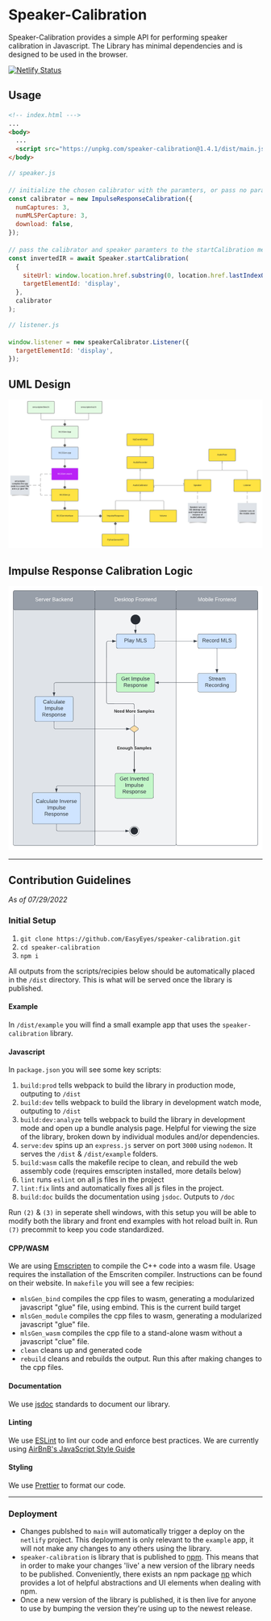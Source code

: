 # Speaker-Calibration

Speaker-Calibration provides a simple API for performing speaker calibration in Javascript. The
Library has minimal dependencies and is designed to be used in the browser.

[![Netlify Status](https://api.netlify.com/api/v1/badges/4662ab8c-dd4f-43ce-8e2d-add7a406300a/deploy-status)](https://app.netlify.com/sites/focused-hodgkin-0a6531/deploys)

## Usage

```html
<!-- index.html --->
...
<body>
  ...
  <script src="https://unpkg.com/speaker-calibration@1.4.1/dist/main.js"></script>
</body>
```

```javascript
// speaker.js

// initialize the chosen calibrator with the paramters, or pass no paramters to use default settings
const calibrator = new ImpulseResponseCalibration({
  numCaptures: 3,
  numMLSPerCapture: 3,
  download: false,
});

// pass the calibrator and speaker paramters to the startCalibration method (async)
const invertedIR = await Speaker.startCalibration(
  {
    siteUrl: window.location.href.substring(0, location.href.lastIndexOf('/')),
    targetElementId: 'display',
  },
  calibrator
);
```

```javascript
// listener.js

window.listener = new speakerCalibrator.Listener({
  targetElementId: 'display',
});
```

## UML Design

![UML Diagram of the Speaker Calibration Library](doc/Speaker-Calibration-UML-Diagram.png)

## Impulse Response Calibration Logic

![Logic Diagram of the Speaker Calibration Library](doc/sc-activity-diagram.png)

---

## Contribution Guidelines

_As of 07/29/2022_

### Initial Setup

1. `git clone https://github.com/EasyEyes/speaker-calibration.git`
2. `cd speaker-calibration`
3. `npm i`

All outputs from the scripts/recipies below should be automatically placed in the `/dist` directory.
This is what will be served once the library is published.

#### Example

In `/dist/example` you will find a small example app that uses the `speaker-calibration` library.

#### Javascript

In `package.json` you will see some key scripts:

1.  `build:prod` tells webpack to build the library in production mode, outputing to `/dist`
2.  `build:dev` tells webpack to build the library in development watch mode, outputing to `/dist`
3.  `build:dev:analyze` tells webpack to build the library in development mode and open up a bundle
    analysis page. Helpful for viewing the size of the library, broken down by individual modules
    and/or dependencies.
4.  `serve:dev` spins up an `express.js` server on port `3000` using `nodemon`. It serves the
    `/dist` & `/dist/example` folders.
5.  `build:wasm` calls the makefile recipe to clean, and rebuild the web assembly code (requires
    emscripten installed, more details below)
6.  `lint` runs `eslint` on all js files in the project
7.  `lint:fix` lints and automatically fixes all js files in the project.
8.  `build:doc` builds the documentation using `jsdoc`. Outputs to `/doc`

Run `(2)` & `(3)` in seperate shell windows, with this setup you will be able to modify both the
library and front end examples with hot reload built in. Run `(7)` precommit to keep you code
standardized.

#### CPP/WASM

We are using [Emscripten](https://emscripten.org/) to compile the C++ code into a wasm file. Usage
requires the installation of the Emscriten compiler. Instructions can be found on their website. In
`makefile` you will see a few recipies:

- `mlsGen_bind` compiles the cpp files to wasm, generating a modularized javascript "glue" file,
  using embind. This is the current build target
- `mlsGen_module` compiles the cpp files to wasm, generating a modularized javascript "glue" file.
- `mlsGen_wasm` compiles the cpp file to a stand-alone wasm without a javascript "clue" file.
- `clean` cleans up and generated code
- `rebuild` cleans and rebuilds the output. Run this after making changes to the cpp files.

#### Documentation

We use [jsdoc](https://jsdoc.app/) standards to document our library.

#### Linting

We use [ESLint](https://eslint.org/) to lint our code and enforce best practices. We are currently
using [AirBnB's JavaScript Style Guide](https://airbnb.io/javascript/)

#### Styling

We use [Prettier](https://prettier.io/) to format our code.

---

### Deployment

- Changes publshed to `main` will automatically trigger a deploy on the `netlify` project. This
  deployment is only relevant to the `example` app, it will not make any changes to any others using
  the library.
- `speaker-calibration` is library that is published to [npm](https://www.npmjs.com/). This means
  that in order to make your changes 'live' a new version of the library needs to be published.
  Conveniently, there exists an npm package [np](https://www.npmjs.com/package/np) which provides a
  lot of helpful abstractions and UI elements when dealing with npm.
- Once a new version of the library is published, it is then live for anyone to use by bumping the
  version they're using up to the newest release.
